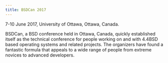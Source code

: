 ```yaml
---
title: BSDCan 2017
---
```

7-10 June 2017, University of Ottawa, Ottawa, Canada.

BSDCan, a BSD conference held in Ottawa, Canada, quickly established itself as the technical conference for people working on and with 4.4BSD based operating systems and related projects. The organizers have found a fantastic formula that appeals to a wide range of people from extreme novices to advanced developers.
